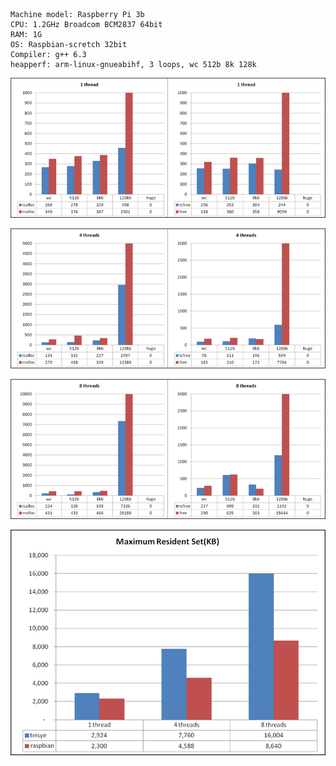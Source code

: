 	Machine model: Raspberry Pi 3b
	CPU: 1.2GHz Broadcom BCM2837 64bit
	RAM: 1G
	OS: Raspbian-scretch 32bit
	Compiler: g++ 6.3
	heapperf: arm-linux-gnueabihf, 3 loops, wc 512b 8k 128k

![](./img/20180119-raspbian/raspbian-1.jpg)

![](./img/20180119-raspbian/raspbian-4.jpg)

![](./img/20180119-raspbian/raspbian-8.jpg)  

![](./img/20180119-raspbian/raspbian-rss.jpg)  
